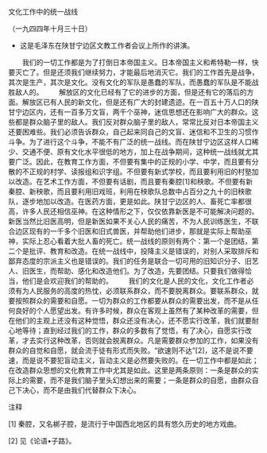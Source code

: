 文化工作中的统一战线

（一九四四年十月三十日）

* 这是毛泽东在陕甘宁边区文教工作者会议上所作的讲演。



　　我们的一切工作都是为了打倒日本帝国主义。日本帝国主义和希特勒一样，快要灭亡了。但是还须我们继续努力，才能最后地消灭它。我们的工作首先是战争，其次是生产，其次是文化。没有文化的军队是愚蠢的军队，而愚蠢的军队是不能战胜敌人的。
　　解放区的文化已经有了它的进步的方面，但是还有它的落后的方面。解放区已有人民的新文化，但是还有广大的封建遗迹。在一百五十万人口的陕甘宁边区内，还有一百多万文盲，两千个巫神，迷信思想还在影响广大的群众。这些都是群众脑子里的敌人。我们反对群众脑子里的敌人，常常比反对日本帝国主义还要困难些。我们必须告诉群众，自己起来同自己的文盲、迷信和不卫生的习惯作斗争。为了进行这个斗争，不能不有广泛的统一战线。而在陕甘宁边区这样人口稀少、交通不便、原有文化水平很低的地方，加上在战争期间，这种统一战线就尤其要广泛。因此，在教育工作方面，不但要有集中的正规的小学、中学，而且要有分散的不正规的村学、读报组和识字组。不但要有新式学校，而且要利用旧的村塾加以改造。在艺术工作方面，不但要有话剧，而且要有秦腔[1]和秧歌。不但要有新秦腔、新秧歌，而且要利用旧戏班，利用在秧歌队总数中占百分之九十的旧秧歌队，逐步地加以改造。在医药方面，更是如此。陕甘宁边区的人、畜死亡率都很高，许多人民还相信巫神。在这种情形之下，仅仅依靠新医是不可能解决问题的。新医当然比旧医高明，但是新医如果不关心人民的痛苦，不为人民训练医生，不联合边区现有的一千多个旧医和旧式兽医，并帮助他们进步，那就是实际上帮助巫神，实际上忍心看着大批人畜的死亡。统一战线的原则有两个：第一个是团结，第二个是批评、教育和改造。在统一战线中，投降主义是错误的，对别人采取排斥和鄙弃态度的宗派主义也是错误的。我们的任务是联合一切可用的旧知识分子、旧艺人、旧医生，而帮助、感化和改造他们。为了改造，先要团结。只要我们做得恰当，他们是会欢迎我们的帮助的。
　　我们的文化是人民的文化，文化工作者必须有为人民服务的高度的热忱，必须联系群众，而不要脱离群众。要联系群众，就要按照群众的需要和自愿。一切为群众的工作都要从群众的需要出发，而不是从任何良好的个人愿望出发。有许多时候，群众在客观上虽然有了某种改革的需要，但在他们的主观上还没有这种觉悟，群众还没有决心，还不愿实行改革，我们就要耐心地等待；直到经过我们的工作，群众的多数有了觉悟，有了决心，自愿实行改革，才去实行这种改革，否则就会脱离群众。凡是需要群众参加的工作，如果没有群众的自觉和自愿，就会流于徒有形式而失败。“欲速则不达”[2]，这不是说不要速，而是说不要犯盲动主义，盲动主义是必然要失败的。在一切工作中都是如此；在改造群众思想的文化教育工作中尤其是如此。这里是两条原则：一条是群众的实际上的需要，而不是我们脑子里头幻想出来的需要；一条是群众的自愿，由群众自己下决心，而不是由我们代替群众下决心。


注释

[1] 秦腔，又名梆子腔，是流行于中国西北地区的具有悠久历史的地方戏曲。

[2] 见《论语•子路》。
